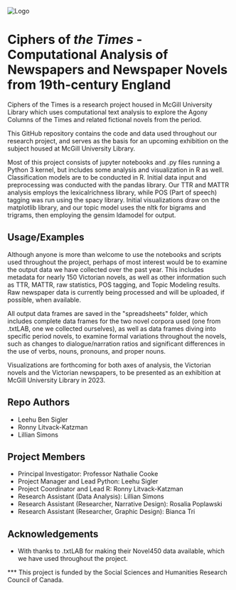
![Logo](https://libraryponders.github.io/assets/img/newspaper_logo_small.png)


# Ciphers of _the Times_ - Computational Analysis of Newspapers and Newspaper Novels from 19th-century England

Ciphers of the Times is a research project housed in McGill University Library 
which uses computational text analysis to explore the 
Agony Columns of the Times and related fictional novels 
from the period.

This GitHub repository contains the code and data used throughout 
our research project, and serves as the basis for an upcoming exhibition 
on the subject housed at McGill University Library.

Most of this project consists of jupyter notebooks and .py files running a 
Python 3 kernel, but includes some analysis and 
visualization in R as well. Classification models are to be conducted in R.
Initial data input and preprocessing was conducted with the pandas 
library. Our TTR and MATTR analysis employs the lexicalrichness library, 
while POS (Part of speech) tagging was run using the spacy library. 
Initial visualizations draw on the matplotlib library, 
and our topic model uses the nltk for bigrams and trigrams, 
then employing the gensim ldamodel for output.


## Usage/Examples

Although anyone is more than welcome to use the notebooks 
and scripts used throughout the project,
perhaps of most interest would be to examine the output
data we have collected over the past year.
This includes metadata for nearly 150 Victorian novels,
as well as other information such as TTR, MATTR, raw statistics,
POS tagging, and Topic Modeling results. Raw newspaper data is currently
being processed and will be uploaded, if possible, when available. 

All output data frames are saved in the "spreadsheets" folder,
which includes complete data frames for the two novel corpora
used (one from .txtLAB, one we collected ourselves), as well as
data frames diving into specific period novels, to examine formal
variations throughout the novels, such as changes to dialogue/narration
ratios and significant differences in the use of verbs, nouns, pronouns,
and proper nouns. 

Visualizations are forthcoming for both axes of analysis, the Victorian novels
and the Victorian newspapers, to be presented as an exhibition
at McGill University Library in 2023. 



## Repo Authors

- Leehu Ben Sigler
- Ronny Litvack-Katzman
- Lillian Simons

## Project Members

- Principal Investigator: Professor Nathalie Cooke
- Project Manager and Lead Python: Leehu Sigler
- Project Coordinator and Lead R: Ronny Litvack-Katzman
- Research Assistant (Data Analysis): Lillian Simons
- Research Assistant (Researcher, Narrative Design): Rosalia Poplawski
- Research Assistant (Researcher, Graphic Design): Bianca Tri

## Acknowledgements

 - With thanks to .txtLAB for making their Novel450 data available, which we have used throughout the project.
 
 *** This project is funded by the Social Sciences and Humanities Research Council of Canada.
